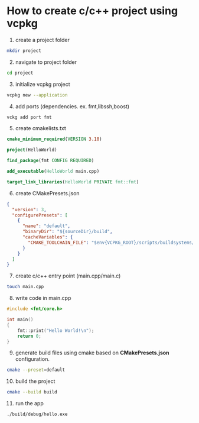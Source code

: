 # How to create c/c++ project using vcpkg

1. create a project folder

```sh
mkdir project
```

2. navigate to project folder

```sh
cd project
```

3. initialize vcpkg project

```sh
vcpkg new --application
```

4. add ports (dependencies. ex. fmt,libssh,boost)

```sh
vckg add port fmt
```

5. create cmakelists.txt

```cmake
cmake_minimum_required(VERSION 3.10)

project(HelloWorld)

find_package(fmt CONFIG REQUIRED)

add_executable(HelloWorld main.cpp)

target_link_libraries(HelloWorld PRIVATE fmt::fmt)
```

6. create CMakePresets.json

```json
{
  "version": 3,
  "configurePresets": [
    {
      "name": "default",
      "binaryDir": "${sourceDir}/build",
      "cacheVariables": {
        "CMAKE_TOOLCHAIN_FILE": "$env{VCPKG_ROOT}/scripts/buildsystems/vcpkg.cmake"
      }
    }
  ]
}
```

7. create c/c++ entry point (main.cpp/main.c)

```sh
touch main.cpp
```

8. write code in main.cpp

```cpp
#include <fmt/core.h>

int main()
{
	fmt::print("Hello World!\n");
	return 0;
}
```

9. generate build files using cmake based on **CMakePresets.json** configuration.

```sh
cmake --preset=default
```

10. build the project

```sh
cmake --build build
```

11. run the app

```sh
./build/debug/hello.exe
```

